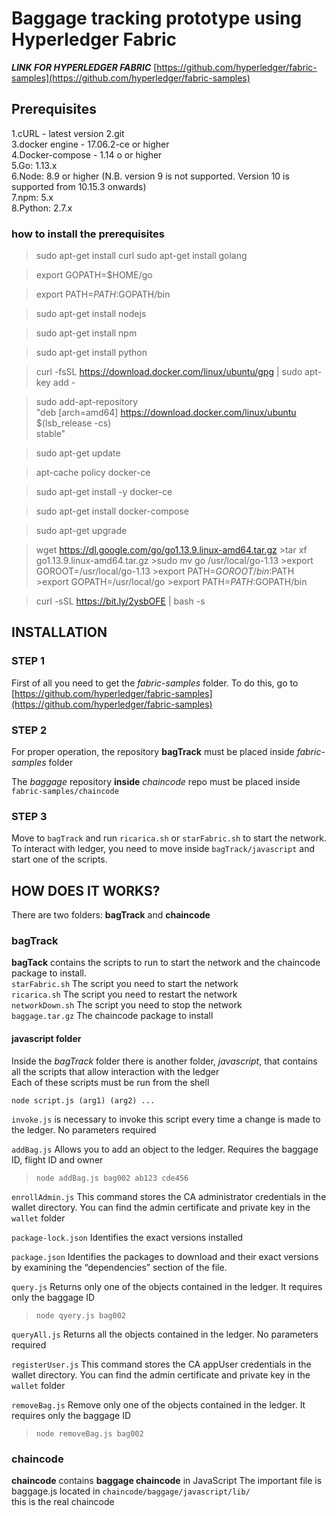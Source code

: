 
# Baggage tracking prototype using Hyperledger Fabric

***LINK FOR HYPERLEDGER FABRIC*** [https://github.com/hyperledger/fabric-samples](https://github.com/hyperledger/fabric-samples)
 
## Prerequisites
  1.cURL - latest version
  2.git  
  3.docker engine - 17.06.2-ce or higher  
  4.Docker-compose - 1.14 o or higher  
  5.Go: 1.13.x   
  6.Node: 8.9 or higher (N.B. version 9 is not supported. Version 10 is supported from 10.15.3 onwards)  
  7.npm: 5.x  
  8.Python: 2.7.x  

### how to install the prerequisites
  >sudo apt-get install curl
  >sudo apt-get install golang
	
  >export GOPATH=$HOME/go
	
  >export PATH=$PATH:$GOPATH/bin
  
  >sudo apt-get install nodejs
	
  >sudo apt-get install npm
	
  >sudo apt-get install python

  >curl -fsSL https://download.docker.com/linux/ubuntu/gpg | sudo apt-key add -

  >sudo add-apt-repository \
	   "deb [arch=amd64] https://download.docker.com/linux/ubuntu \
	   $(lsb_release -cs) \
	   stable" 
  
  >sudo apt-get update
  
  >apt-cache policy docker-ce
	
  >sudo apt-get install -y docker-ce
	
  >sudo apt-get install docker-compose
	
  >sudo apt-get upgrade
  
  >wget https://dl.google.com/go/go1.13.9.linux-amd64.tar.gz
	>tar xf go1.13.9.linux-amd64.tar.gz
	>sudo mv go /usr/local/go-1.13
	>export GOROOT=/usr/local/go-1.13
	>export PATH=$GOROOT/bin:$PATH
	>export GOPATH=/usr/local/go
	>export PATH=$PATH:$GOPATH/bin	

  >curl -sSL https://bit.ly/2ysbOFE | bash -s




## INSTALLATION

### STEP 1
First of all you need to get the *fabric-samples* folder. To do this, go to [https://github.com/hyperledger/fabric-samples](https://github.com/hyperledger/fabric-samples)

### STEP 2
For proper operation, the repository **bagTrack** must be placed inside *fabric-samples* folder

The *baggage* repository **inside** *chaincode* repo must be placed inside `fabric-samples/chaincode`

### STEP 3 
Move to `bagTrack` and run `ricarica.sh` or `starFabric.sh` to start the network.  
To interact with ledger, you need to move inside `bagTrack/javascript` and start one of the scripts.


## HOW DOES IT WORKS?

There are two folders: **bagTrack** and **chaincode** 

### bagTrack
**bagTack** contains the scripts to run to start the network and the chaincode package to install.  
`starFabric.sh` The script you need to start the network   
`ricarica.sh` The script you need to restart the network  
`networkDown.sh` The script you need to stop the network  
`baggage.tar.gz` The chaincode package to install  

#### javascript folder
Inside the *bagTrack* folder there is another folder, *javascript*, that contains all the scripts that allow interaction with the ledger  
Each of these scripts must be run from the shell  

`node script.js (arg1) (arg2) ...`

`invoke.js` is necessary to invoke this script every time a change is made to the ledger. No parameters required  

`addBag.js` Allows you to add an object to the ledger. Requires the baggage ID, flight ID and owner
  >`node addBag.js bag002 ab123 cde456`  
  
  
`enrollAdmin.js` This command stores the CA administrator credentials in the wallet directory. You can find the admin certificate and private key in the  `wallet` folder


`package-lock.json` Identifies the exact versions installed


`package.json` Identifies the packages to download and their exact versions by examining the “dependencies” section of the file.

`query.js` Returns only one of the objects contained in the ledger. It requires only the baggage ID  
>`node qyery.js bag002`

`queryAll.js` Returns all the objects contained in the ledger. No parameters required

`registerUser.js` This command stores the CA appUser credentials in the wallet directory. You can find the admin certificate and private key in the  `wallet` folder

`removeBag.js` Remove only one of the objects contained in the ledger. It requires only the baggage ID
>`node removeBag.js bag002`





### chaincode
**chaincode** contains **baggage chaincode** in JavaScript 
The important file is baggage.js located in `chaincode/baggage/javascript/lib/`  
this is the real chaincode

